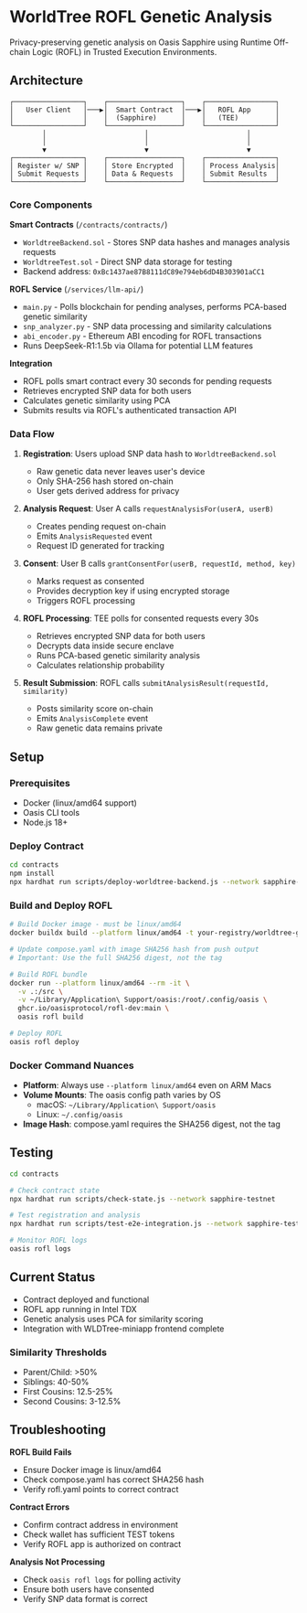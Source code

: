 # WorldTree ROFL Genetic Analysis

Privacy-preserving genetic analysis on Oasis Sapphire using Runtime Off-chain Logic (ROFL) in Trusted Execution Environments.

## Architecture

```
┌─────────────────┐    ┌──────────────────┐    ┌─────────────────┐
│   User Client   │───▶│  Smart Contract  │───▶│   ROFL App      │
│                 │    │  (Sapphire)      │    │   (TEE)         │
└─────────────────┘    └──────────────────┘    └─────────────────┘
        │                        │                        │
        │                        │                        │
        ▼                        ▼                        ▼
┌─────────────────┐    ┌──────────────────┐    ┌─────────────────┐
│ Register w/ SNP │    │ Store Encrypted  │    │ Process Analysis│
│ Submit Requests │    │ Data & Requests  │    │ Submit Results  │
└─────────────────┘    └──────────────────┘    └─────────────────┘
```

### Core Components

**Smart Contracts** (`/contracts/contracts/`)
- `WorldtreeBackend.sol` - Stores SNP data hashes and manages analysis requests
- `WorldtreeTest.sol` - Direct SNP data storage for testing
- Backend address: `0xBc1437ae87B8111dC89e794eb6dD4B303901aCC1`

**ROFL Service** (`/services/llm-api/`)
- `main.py` - Polls blockchain for pending analyses, performs PCA-based genetic similarity
- `snp_analyzer.py` - SNP data processing and similarity calculations
- `abi_encoder.py` - Ethereum ABI encoding for ROFL transactions
- Runs DeepSeek-R1:1.5b via Ollama for potential LLM features

**Integration**
- ROFL polls smart contract every 30 seconds for pending requests
- Retrieves encrypted SNP data for both users
- Calculates genetic similarity using PCA
- Submits results via ROFL's authenticated transaction API

### Data Flow

1. **Registration**: Users upload SNP data hash to `WorldtreeBackend.sol`
   - Raw genetic data never leaves user's device
   - Only SHA-256 hash stored on-chain
   - User gets derived address for privacy

2. **Analysis Request**: User A calls `requestAnalysisFor(userA, userB)`
   - Creates pending request on-chain
   - Emits `AnalysisRequested` event
   - Request ID generated for tracking

3. **Consent**: User B calls `grantConsentFor(userB, requestId, method, key)`
   - Marks request as consented
   - Provides decryption key if using encrypted storage
   - Triggers ROFL processing

4. **ROFL Processing**: TEE polls for consented requests every 30s
   - Retrieves encrypted SNP data for both users
   - Decrypts data inside secure enclave
   - Runs PCA-based genetic similarity analysis
   - Calculates relationship probability

5. **Result Submission**: ROFL calls `submitAnalysisResult(requestId, similarity)`
   - Posts similarity score on-chain
   - Emits `AnalysisComplete` event
   - Raw genetic data remains private

## Setup

### Prerequisites
- Docker (linux/amd64 support)
- Oasis CLI tools
- Node.js 18+

### Deploy Contract
```bash
cd contracts
npm install
npx hardhat run scripts/deploy-worldtree-backend.js --network sapphire-testnet
```

### Build and Deploy ROFL

```bash
# Build Docker image - must be linux/amd64
docker buildx build --platform linux/amd64 -t your-registry/worldtree-genetic-analysis:backend-v2 services/llm-api/ --push

# Update compose.yaml with image SHA256 hash from push output
# Important: Use the full SHA256 digest, not the tag

# Build ROFL bundle
docker run --platform linux/amd64 --rm -it \
  -v .:/src \
  -v ~/Library/Application\ Support/oasis:/root/.config/oasis \
  ghcr.io/oasisprotocol/rofl-dev:main \
  oasis rofl build

# Deploy ROFL
oasis rofl deploy
```

### Docker Command Nuances
- **Platform**: Always use `--platform linux/amd64` even on ARM Macs
- **Volume Mounts**: The oasis config path varies by OS
  - macOS: `~/Library/Application\ Support/oasis`
  - Linux: `~/.config/oasis`
- **Image Hash**: compose.yaml requires the SHA256 digest, not the tag

## Testing

```bash
cd contracts

# Check contract state
npx hardhat run scripts/check-state.js --network sapphire-testnet

# Test registration and analysis
npx hardhat run scripts/test-e2e-integration.js --network sapphire-testnet

# Monitor ROFL logs
oasis rofl logs
```

## Current Status

- Contract deployed and functional
- ROFL app running in Intel TDX
- Genetic analysis uses PCA for similarity scoring
- Integration with WLDTree-miniapp frontend complete

### Similarity Thresholds
- Parent/Child: >50%
- Siblings: 40-50%
- First Cousins: 12.5-25%
- Second Cousins: 3-12.5%

## Troubleshooting

**ROFL Build Fails**
- Ensure Docker image is linux/amd64
- Check compose.yaml has correct SHA256 hash
- Verify rofl.yaml points to correct contract

**Contract Errors**
- Confirm contract address in environment
- Check wallet has sufficient TEST tokens
- Verify ROFL app is authorized on contract

**Analysis Not Processing**
- Check `oasis rofl logs` for polling activity
- Ensure both users have consented
- Verify SNP data format is correct
